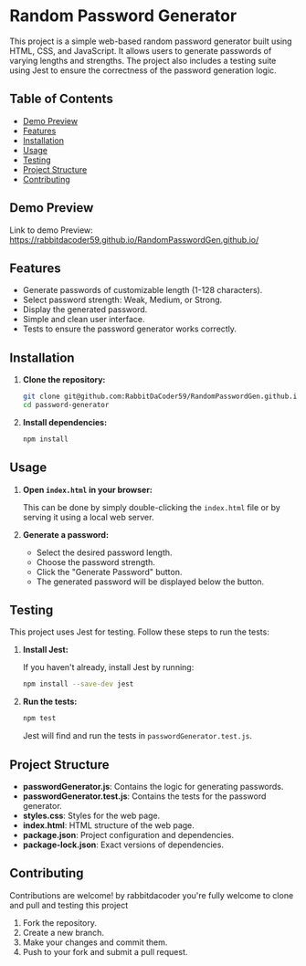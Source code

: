 # Random Password Generator

This project is a simple web-based random password generator built using HTML, CSS, and JavaScript. It allows users to generate passwords of varying lengths and strengths. The project also includes a testing suite using Jest to ensure the correctness of the password generation logic.

## Table of Contents

- [Demo Preview](#demo-preview)
- [Features](#features)
- [Installation](#installation)
- [Usage](#usage)
- [Testing](#testing)
- [Project Structure](#project-structure)
- [Contributing](#contributing)

## Demo Preview

Link to demo Preview: https://rabbitdacoder59.github.io/RandomPasswordGen.github.io/

## Features

- Generate passwords of customizable length (1-128 characters).
- Select password strength: Weak, Medium, or Strong.
- Display the generated password.
- Simple and clean user interface.
- Tests to ensure the password generator works correctly.

## Installation

1. **Clone the repository:**

   ```sh
   git clone git@github.com:RabbitDaCoder59/RandomPasswordGen.github.io.git1
   cd password-generator
   ```

2. **Install dependencies:**

   ```sh
   npm install
   ```

## Usage

1. **Open `index.html` in your browser:**

   This can be done by simply double-clicking the `index.html` file or by serving it using a local web server.

2. **Generate a password:**

   - Select the desired password length.
   - Choose the password strength.
   - Click the "Generate Password" button.
   - The generated password will be displayed below the button.

## Testing

This project uses Jest for testing. Follow these steps to run the tests:

1. **Install Jest:**

   If you haven't already, install Jest by running:

   ```sh
   npm install --save-dev jest
   ```

2. **Run the tests:**

   ```sh
   npm test
   ```

   Jest will find and run the tests in `passwordGenerator.test.js`.

## Project Structure

- **passwordGenerator.js**: Contains the logic for generating passwords.
- **passwordGenerator.test.js**: Contains the tests for the password generator.
- **styles.css**: Styles for the web page.
- **index.html**: HTML structure of the web page.
- **package.json**: Project configuration and dependencies.
- **package-lock.json**: Exact versions of dependencies.

## Contributing

Contributions are welcome! by rabbitdacoder you're fully welcome to clone and pull and testing this project

1. Fork the repository.
2. Create a new branch.
3. Make your changes and commit them.
4. Push to your fork and submit a pull request.
